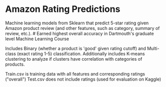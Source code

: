 # Amazon Rating Predictions
Machine learning models from Sklearn that predict 5-star rating given Amazon product review (and other features, such as category, summary of review, etc.). # Earned highest overall accuracy in Dartmouth's graduate level Machine Learning Course

Includes Binary (whether a product is 'good' given rating cutoff) and Multi-class (exact rating 1-5) classification. Additionally includes K-means clustering to analyze if clusters have correlation with categories of products.

Train.csv is training data with all features and corresponding ratings ("overall")
Test.csv does not include ratings (used for evaluation on Kaggle)
